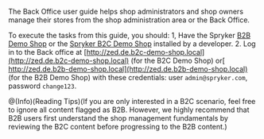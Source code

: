 The Back Office user guide helps shop administrators and shop owners manage their stores from the shop administration area or the Back Office.

To execute the tasks from this guide, you should:
1, Have the Spryker [B2B Demo Shop](https://documentation.spryker.com/docs/installation-guide-b2b) or the [Spryker B2C Demo Shop](https://documentation.spryker.com/docs/b2c-demo-shop-installation-mac-os-or-linux-with-devvm) installed by a developer.
2. Log in to the Back office at [http://zed.de.b2c-demo-shop.local](http://zed.de.b2c-demo-shop.local) (for the B2C Demo Shop) or[ http://zed.de.b2b-demo-shop.local](http://zed.de.b2b-demo-shop.local) (for the B2B Demo Shop)  with these credentials: user `admin@spryker.com`, password `change123`.

@(Info)(Reading Tips)(If you are only interested in a B2C scenario, feel free to ignore all content flagged as B2B. However, we highly recommend that B2B users first understand the shop management fundamentals by reviewing the B2C content before progressing to the B2B content.)

